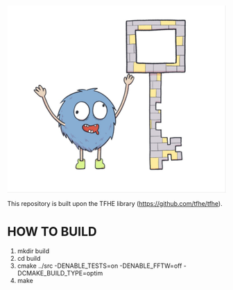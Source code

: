 <p align="center">
	<img src="logo.jpeg" />
</p>

This repository is built upon the TFHE library (https://github.com/tfhe/tfhe).

# HOW TO BUILD

1. mkdir build
2. cd build
3. cmake ../src -DENABLE_TESTS=on -DENABLE_FFTW=off -DCMAKE_BUILD_TYPE=optim
4. make

